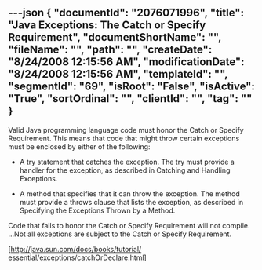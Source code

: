 ---json
{
  "documentId": "2076071996",
  "title": "Java Exceptions: The Catch or Specify Requirement",
  "documentShortName": "",
  "fileName": "",
  "path": "",
  "createDate": "8/24/2008 12:15:56 AM",
  "modificationDate": "8/24/2008 12:15:56 AM",
  "templateId": "",
  "segmentId": "69",
  "isRoot": "False",
  "isActive": "True",
  "sortOrdinal": "",
  "clientId": "",
  "tag": ""
}
---

Valid Java programming language code must honor the Catch or Specify Requirement. This means that code that might throw certain exceptions must be enclosed by either of the following:

* A try statement that catches the exception. The try must provide a handler for the exception, as described in Catching and Handling Exceptions.

* A method that specifies that it can throw the exception. The method must provide a throws clause that lists the exception, as described in Specifying the Exceptions Thrown by a Method. 

Code that fails to honor the Catch or Specify Requirement will not compile. …Not all exceptions are subject to the Catch or Specify Requirement.

[http://java.sun.com/docs/books/tutorial/
    essential/exceptions/catchOrDeclare.html]
